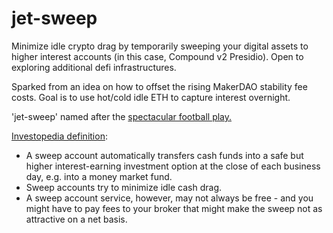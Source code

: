 # jet-sweep
Minimize idle crypto drag by temporarily sweeping your digital assets to higher interest accounts (in this case, Compound v2 Presidio). Open to exploring additional defi infrastructures. 

Sparked from an idea on how to offset the rising MakerDAO stability fee costs. Goal is to use hot/cold idle ETH to capture interest overnight.

'jet-sweep' named after the [spectacular football play.](https://youtu.be/atrBEX-GP7E?t=78) 

[Investopedia definition](https://www.investopedia.com/terms/s/sweepaccount.asp): 
* A sweep account automatically transfers cash funds into a safe but higher interest-earning investment option at the close of each business day, e.g. into a money market fund.
* Sweep accounts try to minimize idle cash drag.
* A sweep account service, however, may not always be free - and you might have to pay fees to your broker that might make the sweep not as attractive on a net basis.
